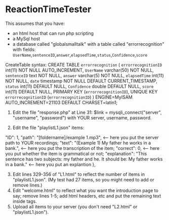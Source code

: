 # ReactionTimeTester


This assumes that you have:
- an html host that can run php scripting
- a MySql host  
- a database called "globalsmalltalk" with a table called "errorrecognition" with fields: `UserName`,`sentenceID`,`answer`,`elapsedTime`,`status`,`Confidence`,`score` 

CreateTable syntax:
CREATE TABLE `errorrecognition` (
  `errorrecognitionID` int(11) NOT NULL AUTO_INCREMENT,
  `UserName` varchar(50) NOT NULL,
  `sentenceID` text NOT NULL,
  `answer` varchar(5) NOT NULL,
  `elapsedTime` int(11) NOT NULL,
  `date` timestamp NOT NULL DEFAULT CURRENT_TIMESTAMP,
  `status` int(11) DEFAULT NULL,
  `Confidence` double DEFAULT NULL,
  `score` int(11) DEFAULT NULL,
  PRIMARY KEY (`errorrecognitionID`),
  UNIQUE KEY `errorrecognitionID` (`errorrecognitionID`)
) ENGINE=MyISAM AUTO_INCREMENT=21103 DEFAULT CHARSET=latin1;

1) Edit the file "response.php" at Line 31: $link = mysqli_connect("server", "username", "password") with YOUR server, username, password.

2) Edit the file "playlistL1.json" items:

 "ID": 1,
        "path": "[foldername]/example 1.mp3",                                                                         <-- here you put the server path to YOUR recordings; 
        "text": "(Example 1) My father he works in a bank.",                                                          <-- here you put the transcription of the item;
        "correct": 0,                                                                                                 <-- here you put whether the item is grammatical or not;
        "explanation": "This sentence has two subjects: my father and he. It should be: My father works in a bank."   <-- here you put an explantion
    },

3) Edit lines 329-356 of "L1.html" to reflect the number of items in "playlistL1.json". (My test had 27 items, so you might need to add or remove lines.)
4) Edit "welcome.html" to reflect what you want the introduction page to say; remove lines 1-5; add html headers, etc and put the remaining text inside <body> tags.
5) Upload all items to your server (you don't need "L2.html" or "playlistL1.json").
  
